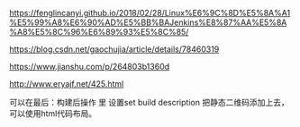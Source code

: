 https://fenglincanyi.github.io/2018/02/28/Linux%E6%9C%8D%E5%8A%A1%E5%99%A8%E6%90%AD%E5%BB%BAJenkins%E8%87%AA%E5%8A%A8%E5%8C%96%E6%89%93%E5%8C%85/

https://blog.csdn.net/gaochujia/article/details/78460319

https://www.jianshu.com/p/264803b1360d

http://www.eryajf.net/425.html

可以在最后：构建后操作 里 设置set build description 把静态二维码添加上去，可以使用html代码布局。

